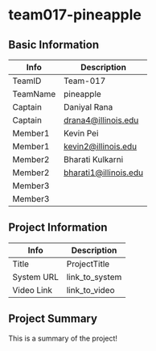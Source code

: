 # team017-pineapple

## Basic Information

|   Info      |        Description     |
| ----------- | ---------------------- |
| TeamID      |        Team-017        |
| TeamName    |         pineapple         |
| Captain     |       Daniyal Rana    |
| Captain     |  drana4@illinois.edu  |
| Member1     |        Kevin Pei       |
| Member1     |   kevin2@illinois.edu  |
| Member2     |    Bharati Kulkarni    |
| Member2     |  bharati1@illinois.edu |
| Member3     |                        |
| Member3     |                        |

## Project Information

|   Info      |        Description     |
| ----------- | ---------------------- |
|  Title      |       ProjectTitle     |
| System URL  |      link_to_system    |
| Video Link  |      link_to_video     |

## Project Summary

This is a summary of the project!

